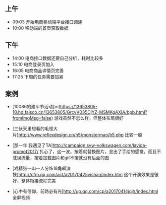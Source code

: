 ## 上午
* 09:03 开始电商移动端平台接口调连
* 10:00 移动端的首页获取数据
## 下午
* 14:00 电商接口数据还要自己分析，耗时比较多
* 15:10 电商登录页加入
* 16:05 电商商品详情页完善
* 17:25 下周的任务需要加紧
## 案例
* [10086的建军节活动]￼(https://13653805-10.hd.faisco.cn/13653805/GrcyV035CjYZ-MSMKgAXIA/bpb.html?fromImgMsg=false)
游戏虽然不怎么样，但整体布局很好

* [三伏天里想看的毛怪大片]http://www.reflexdesign.cn/h5/monstermao/h5.php
比较一般

* [那一年 我遇见了TA]http://campaign.svw-volkswagen.com/lavida-promot2017/
扎心了，这一波，按着就替换图片，显出了手绘的感觉，而且不耽误流量，按着加载图片和gif不按就没有后面的图

* [戏精张一山一人分饰18角飙演技]http://cfm.qq.com/act/a20170425yishan/index.htm
这个开演效果是很好，整体衔接流程完美

* [心中有信仰，前路必有光]http://up.qq.com/cp/a20170414jgjh/index.html
全屏视频
